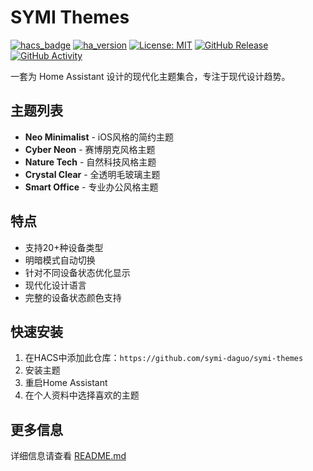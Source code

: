 # SYMI Themes

[![hacs_badge](https://img.shields.io/badge/HACS-Custom-orange.svg)](https://github.com/custom-components/hacs)
[![ha_version](https://img.shields.io/badge/Home%20Assistant-2025.1.2-blue.svg)](https://www.home-assistant.io)
[![License: MIT](https://img.shields.io/badge/License-MIT-yellow.svg)](https://opensource.org/licenses/MIT)
[![GitHub Release][releases-shield]][releases]
[![GitHub Activity][commits-shield]][commits]

[releases-shield]: https://img.shields.io/github/release/symi-daguo/symi-themes.svg
[releases]: https://github.com/symi-daguo/symi-themes/releases
[commits-shield]: https://img.shields.io/github/commit-activity/y/symi-daguo/symi-themes.svg
[commits]: https://github.com/symi-daguo/symi-themes/commits/main

一套为 Home Assistant 设计的现代化主题集合，专注于现代设计趋势。

## 主题列表

- **Neo Minimalist** - iOS风格的简约主题
- **Cyber Neon** - 赛博朋克风格主题
- **Nature Tech** - 自然科技风格主题
- **Crystal Clear** - 全透明毛玻璃主题
- **Smart Office** - 专业办公风格主题

## 特点

- 支持20+种设备类型
- 明暗模式自动切换
- 针对不同设备状态优化显示
- 现代化设计语言
- 完整的设备状态颜色支持

## 快速安装

1. 在HACS中添加此仓库：`https://github.com/symi-daguo/symi-themes`
2. 安装主题
3. 重启Home Assistant
4. 在个人资料中选择喜欢的主题

## 更多信息

详细信息请查看 [README.md](README.md) 